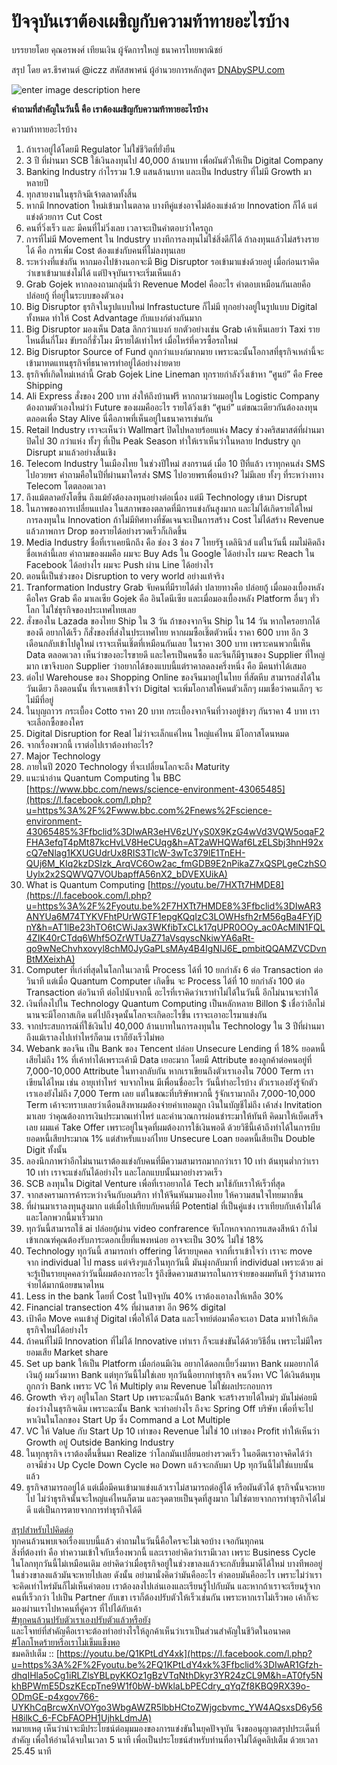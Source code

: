 ปัจจุบันเราต้องเผชิญกับความท้าทายอะไรบ้าง
===

บรรยายโดย คุณอรพงศ์ เทียนเงิน ผู้จัดการใหญ่ ธนาคารไทยพาณิชย์

สรุป โดย ดร.ธีรศานต์ @iczz สหัสสพาศน์ ผู้อำนวยการหลักสูตร  [DNAbySPU.com](http://dnabyspu.com/?fbclid=IwAR1tS26Ybn2QYeOQf5Z_zQVINjYdL1Eqj59F3fyi6fqITopF8T47FksZvn4)

![enter image description here](https://github.com/yosarawut/e-Library/raw/master/img/success-3521937_1280.jpg)

**คำถามที่สำคัญในวันนี้ คือ เราต้องเผชิญกับความท้าทายอะไรบ้าง**

ความท้าทายอะไรบ้าง  

1. ถ้าเราอยู่ได้โดยมี Regulator ไม่ใช่ชีวิตที่ยั่งยืน  
2. 3 ปี ที่ผ่านมา SCB ใช้เงินลงทุนไป 40,000 ล้านบาท เพื่อผันตัวให้เป็น Digital Company  
3. Banking Industry กำไรรวม 1.9 แสนล้านบาท และเป็น Industry ที่ไม่มี Growth มาหลายปี  
4. ทุกสายงานในธุรกิจมีเจ้าตลาดทั้งสิ้น  
5. หากมี Innovation ใหม่เข้ามาในตลาด บางทีคู่แข่งอาจไม่ต้องแข่งด้วย Innovation ก็ได้ แต่แข่งด้วยการ Cut Cost  
6. คนที่วิ่งเร็ว และ มีคนที่ไม่วิ่งเลย เวลาจะเป็นคำตอบว่าใครถูก  
7. การที่ไม่มี Movement ใน Industry บางทีการลงทุนไม่ใช่สิ่งดีก็ได้ ถ้าลงทุนแล้วไม่สร้างรายได้ คือ การเพิ่ม Cost ต้องแข่งกับคนที่ไม่ลงทุนเลย  
8. ระหว่างที่แข่งกัน หากมองไปข้างนอกจะมี Big Disruptor รอเข้ามาแข่งด้วยอยู่ เมื่อก่อนเราคิดว่าเขาเข้ามาแข่งไม่ได้ แต่ปัจจุบันเราจะเริ่มเห็นแล้ว  
9. Grab Gojek หากลองถามกลุ่มนี้ว่า Revenue Model คืออะไร คำตอบเหมือนกันเลยคือ ปล่อยกู้ ที่อยู่ในระบบของตัวเอง  
10. Big Disruptor ธุรกิจในรูปแบบใหม่ Infrastucture ก็ไม่มี ทุกอย่างอยู่ในรูปแบบ Digital ทั้งหมด ทำให้ Cost Advantage กับแบงก์ต่างกันมาก  
11. Big Disruptor มองเห็น Data ลึกกว่าแบงก์ ยกตัวอย่างเช่น Grab เค้าเห็นเลยว่า Taxi รายไหนตื่นกี่โมง ขับรถกี่ชั่วโมง มีรายได้เท่าไหร่ เมื่อไหร่ที่ควรซื้อรถใหม่  
12. Big Disruptor Source of Fund ถูกกว่าแบงก์มากมาย เพราะฉะนั้นโอกาสที่ธุรกิจเหล่านี้จะเข้ามาทดแทนธุรกิจที่ธนาคารทำอยู่ได้อย่างง่ายดาย  
13. ธุรกิจที่เกิดใหม่เหล่านี้ Grab Gojek Line Lineman ทุกรายกำลังวิ่งเข้าหา ”ศูนย์” คือ Free Shipping  
14. Ali Express สั่งของ 200 บาท ส่งให้ถึงบ้านฟรี หากถามว่าผมอยู่ใน Logistic Company ต้องถามตัวเองใหม่ว่า Future ของผมคืออะไร รายได้วิ่งเข้า “ศูนย์” แต่ขณะเดียวกันต้องลงทุนตลอดเพื่อ Stay Alive นี่คือภาพที่เห็นอยู่ในธนาคารเช่นกัน  
15. Retail Industry เราจะเห็นว่า Wallmart ปิดไปหลายร้อยแห่ง Macy ช่วงคริสมาสต์ที่ผ่านมาปิดไป 30 กว่าแห่ง ทั้งๆ ที่เป็น Peak Season ทำให้เราเห็นว่าในหลาย Industry ถูก Disrupt มาแล้วอย่างสิ้นเชิง  
16. Telecom Industry ในเมืองไทย ในช่วงปีใหม่ สงกรานต์ เมื่อ 10 ปีที่แล้ว เราทุกคนส่ง SMS ไปอวยพร คำถามคือในปีที่ผ่านมาใครส่ง SMS ไปอวยพรเพื่อนบ้าง? ไม่มีเลย ทั้งๆ ที่ระหว่างทาง Telecom โตตลอดเวลา  
17. ถึงแม้ตลาดยังโตขึ้น ถึงแม้ยังต้องลงทุนอย่างต่อเนื่อง แต่มี Technology เข้ามา Disrupt  
18. ในภาพของการเปลี่ยนแปลง ในสภาพของตลาดที่มีการแข่งกันสูงมาก และไม่ได้เกิดรายได้ใหม่ การลงทุนใน Innovation ถ้าไม่มีทิศทางที่ชัดเจนจะเป็นการสร้าง Cost ไม่ได้สร้าง Revenue แล้วภาพการ Drop ของรายได้อย่างรวดเร็วก็เกิดขึ้น  
19. Media Industry ชื่อที่เราเคยนึกถึง คือ ช่อง 3 ช่อง 7 ไทยรัฐ เดลินิวส์ แต่ในวันนี้ ผมไม่คิดถึงชื่อเหล่านี้เลย คำถามของผมคือ ผมจะ Buy Ads ใน Google ได้อย่างไร ผมจะ Reach ใน Facebook ได้อย่างไร ผมจะ Push ผ่าน Line ได้อย่างไร  
20. ตอนนี้เป็นช่วงของ Disruption to very world อย่างแท้จริง  
21. Tranformation Industry Grab จับคนที่มีรายได้ต่ำ ปลายทางคือ ปล่อยกู้ เมื่อมองเบื้องหลัง คือใคร Grab คือ มาเลเซีย Gojek คือ อินโดนีเซีย และเมื่อมองเบื้องหลัง Platform อื่นๆ ทั่วโลก ไม่ใช่ธุรกิจของประเทศไทยเลย  
22. สั่งของใน Lazada ของไทย Ship ใน 3 วัน ถ้าของจากจีน Ship ใน 14 วัน หากใครอยากได้ของดี อยากได้เร็ว ก็สั่งของที่ส่งในประเทศไทย หากผมซื้อเชิ๊ตตัวหนึ่ง ราคา 600 บาท อีก 3 เดือนกลับเข้าไปดูใหม่ เราจะเห็นเชิ๊ตที่เหมือนกันเลย ในราคา 300 บาท เพราะคนพวกนี้เห็น Data ตลอดเวลา เห็นว่าของอะไรขายดี และใครเป็นคนซื้อ และจีนก็มีฐานของ Supplier ที่ใหญ่มาก เขาจึงบอก Supplier ว่าอยากได้ของแบบนี้แต่ราคาลดลงครึ่งหนึ่ง คือ มีคนทำได้เสมอ  
23. ต่อไป Warehouse ของ Shopping Online ของจีนมาอยู่ในไทย ที่สัตหีบ สามารถส่งได้ในวันเดียว ถึงตอนนั้น ที่เราเคยเข้าใจว่า Digital จะเพิ่มโอกาสให้คนตัวเล็กๆ ผมเชื่อว่าคนเล็กๆ จะไม่มีที่อยู่  
24. ในบุญถาวร กระเบื้อง Cotto ราคา 20 บาท กระเบื้องจากจีนที่วางอยู่ข้างๆ กันราคา 4 บาท เราจะเลือกซื้อของใคร  
25. Digital Disruption for Real ไม่ว่าจะเล็กแค่ไหน ใหญ่แค่ไหน มีโอกาสโดนหมด  
26. จากเรื่องพวกนี้ เราต่อไปเราต้องทำอะไร?  
27. Major Technology  
28. ภายในปี 2020 Technology ที่จะเปลี่ยนโลกจะถึง Maturity  
29. แนะนำอ่าน Quantum Computing ใน BBC  [https://www.bbc.com/news/science-environment-43065485](https://l.facebook.com/l.php?u=https%3A%2F%2Fwww.bbc.com%2Fnews%2Fscience-environment-43065485%3Ffbclid%3DIwAR3eHV6zUYyS0X9KzG4wVd3VQW5oqaF2FHA3efqT4pMt87kcHvLV8HeCUqg&h=AT2aWHQWaf6LzELSbj3hnH92xcQ7eNlag1KXUGUdrUx8RIS3TIcW-3wTc379lE1TnEH-QUj6M_KIq2kzDSIzk_ArqVC6Ow2ac_fmGDB9E2nPikaZ7xQSPLgeCzhSOUylx2x2SQWVQ7VOUbapffA56nX2_bDVEXUikA)  
30. What is Quantum Computing  [https://youtu.be/7HXTt7HMDE8](https://l.facebook.com/l.php?u=https%3A%2F%2Fyoutu.be%2F7HXTt7HMDE8%3Ffbclid%3DIwAR3ANYUa6M74TYKVFhtPUrWGTF1epgKQqIzC3LOWHsfh2rM56gBa4FYjDnY&h=AT1lBe23hTO6tCWiJax3WKfibTxCLk17qUPR0OOy_ac0AcMlN1FQL4ZIK40rCTdq6Whf5OZrWTUaZ71aVsqyscNkiwYA6aRt-qo9wNeChvhxovyl8chM0JyGaPLsMAy4B4IgNIJ6E_pmbitQQAMZVCDvnBtMXeixhA)  
31. Computer ที่เก่งที่สุดในโลกในเวลานี้ Process ได้ที่ 10 ยกกำลัง 6 ต่อ Transaction ต่อวินาที แต่เมื่อ Quantum Computer เกิดขึ้น จะ Process ได้ที่ 10 ยกกำลัง 100 ต่อ Transaction ต่อวินาที ต่อไปนับจากนี้ อะไรที่เราคิดว่าเราทำไม่ได้ในวันนี้ อีกไม่นานจะทำได้  
32. เงินที่ลงไปใน Technology Quantum Computing เป็นหลักหลาย Billon $ เชื่อว่าอีกไม่นานจะมีโอกาสเกิด แต่ไปถึงจุดนั้นโลกจะเกิดอะไรขึ้น เราจะเอาอะไรมาแข่งกัน  
33. จากประสบการณ์ที่ใช้เงินไป 40,000 ล้านบาทในการลงทุนใน Technology ใน 3 ปีที่ผ่านมา ถึงแม้เราลงไปเท่าไหร่ก็ตาม เราก็ยังเร็วไม่พอ  
34. Webank ของจีน เป็น Bank ของ Tencent ปล่อย Unsecure Lending ที่ 18% ยอดหนี้เสียไม่ถึง 1% ที่เค้าทำได้เพราะเค้ามี Data เยอะมาก โดยมี Attribute ของลูกค้าต่อคนอยู่ที่ 7,000-10,000 Attribute ในทางกลับกัน หากเราเขียนถึงตัวเราเองใน 7000 Term เราเขียนได้ไหม เช่น อายุเท่าไหร่ จบจากไหน มีเพื่อนชื่ออะไร วันนี้ทำอะไรบ้าง ตัวเราเองยังรู้จักตัวเราเองยังไม่ถึง 7,000 Term เลย แต่ในขณะที่บริษัทพวกนี้ รู้จักเรามากถึง 7,000-10,000 Term เค้าจะทราบเลยว่าเดือนสิงหาผมต้องจ่ายค่าเทอมลูก เงินในบัญชีไม่ถึง เค้าส่ง Invitation มาเลย ว่าคุณต้องการเงินประมาณเท่าไหร่ และคำนวณการผ่อนชำระมาให้ทันที คิดมาให้เบ็ดเสร็จเลย ผมแค่ Take Offer เพราะอยู่ในจุดที่ผมต้องการใช้เงินพอดี ด้วยวิธีนี้เค้าถึงทำได้ในการบีบยอดหนี้เสียประมาณ 1% แต่สำหรับแบงก์ไทย Unsecure Loan ยอดหนี้เสียเป็น Double Digit ทั้งนั้น  
35. ลองนึกภาพว่าอีกไม่นานเราต้องแข่งกับคนที่มีความสามารถมากกว่าเรา 10 เท่า ต้นทุนต่ำกว่าเรา 10 เท่า เราจะแข่งกันได้อย่างไร และโลกแบบนั้นมาอย่างรวดเร็ว  
36. SCB ลงทุนใน Digital Venture เพื่อที่เราอยากได้ Tech มาใช้กับเราให้เร็วที่สุด  
37. จากสงครามการค้าระหว่างจีนกับอเมริกา ทำให้จีนหันมามองไทย ให้ความสนใจไทยมากขึ้น  
38. ที่ผ่านมาเราลงทุนสูงมาก แต่เมื่อไปเทียบกับคนที่มี Potential ที่เป็นคู่แข่ง เราเทียบกับเค้าไม่ได้ และโลกพวกนี้มาเร็วมาก  
39. ทุกวันนี้สามารถใช้ ai ปล่อยกู้ผ่าน video confrarence จับโกหกจากการแสดงสีหน้า ถ้าไม่เข้าเกณฑ์คุณต้องรับภาระดอกเบี้ยที่แพงหน่อย อาจจะเป็น 30% ไม่ใช่ 18%  
40. Technology ทุกวันนี้ สามารถทำ offering ได้รายบุคคล จากที่เราเข้าใจว่า เราจะ move จาก individual ไป mass แต่จริงๆแล้วในทุกวันนี้ มันมุ่งกลับมาที่ individual เพราะด้วย ai จะรู้เป็นรายบุคคลว่าวันนี้ผมต้องการอะไร รู้ถึงขีดความสามารถในการจ่ายของผมทันที รู้ว่าสามารถจ่ายได้มากน้อยขนาดไหน  
41. Less in the bank โดยที่ Cost ในปัจจุบัน 40% เราต้องเอาลงให้เหลือ 30%  
42. Financial transection 4% ที่ผ่านสาขา อีก 96% digital  
43. เป้าคือ Move คนเข้าสู่ Digital เพื่อให้ได้ Data และโจทย์ต่อมาคือจะเอา Data มาทำให้เกิดธุรกิจใหม่ได้อย่างไร  
44. ถ้าคนที่ไม่มี Innovation ที่ไม่ได้ Innovative เท่าเรา ก็จะแข่งขันได้ด้วยวิธีอื่น เพราะไม่มีใครยอมเสีย Market share  
45. Set up bank ให้เป็น Platform เมื่อก่อนมีเงิน อยากได้ดอกเบี้ยวิ่งมาหา Bank ผมอยากได้เงินกู้ ผมวิ่งมาหา Bank แต่ทุกวันนี้ไม่ใช่เลย ทุกวันนี้อยากทำธุรกิจ คนวิ่งหา VC ได้เงินต้นทุนถูกกว่า Bank เพราะ VC ให้ Multiply ตาม Revenue ไม่ใช่ผลประกอบการ  
46. Growth จริงๆ อยู่ในโลก Start Up เพราะฉะนั้นถ้า Bank จะสร้างรายได้ใหม่ๆ มันไม่ค่อยมีช่องว่างในธุรกิจเดิม เพราะฉะนั้น Bank จะทำอย่างไร ถึงจะ Spring Off บริษัท เพื่อที่จะไปหาเงินในโลกของ Start Up ซึ่ง Command a Lot Multiple  
47. VC ให้ Value กับ Start Up 10 เท่าของ Revenue ไม่ใช่ 10 เท่าของ Profit ทำให้เห็นว่า Growth อยู่ Outside Banking Industry  
48. ในทุกธุรกิจ เราต้องตื่นขึ้นมา Realize ว่าโลกมันเปลี่ยนอย่างรวดเร็ว ในอดีตเราอาจคิดได้ว่า อาจมีช่วง Up Cycle Down Cycle พอ Down แล้วจะกลับมา Up ทุกวันนี้ไม่ใช่แบบนั้นแล้ว  
49. ธุรกิจสามารถอยู่ได้ แต่เมื่อมีคนเข้ามาแข่งแล้วเราไม่สามารถต่อสู้ได้ หรือผันตัวได้ ธุรกิจนั้นจะหายไป ไม่ว่าธุรกิจนั้นจะใหญ่แค่ไหนก็ตาม และจุดตายเป็นจุดที่สูงมาก ไม่ใช่ตายจากการทำธุรกิจได้ไม่ดี แต่เป็นการตายจากการทำธุรกิจได้ดี  

[สรุปสำหรับไปคิดต่อ](https://www.facebook.com/hashtag/%E0%B8%AA%E0%B8%A3%E0%B8%B8%E0%B8%9B%E0%B8%AA%E0%B8%B3%E0%B8%AB%E0%B8%A3%E0%B8%B1%E0%B8%9A%E0%B9%84%E0%B8%9B%E0%B8%84%E0%B8%B4%E0%B8%94%E0%B8%95%E0%B9%88%E0%B8%AD?source=feed_text&epa=HASHTAG)  
ทุกคนล้วนพบเจอเรื่องแบบนี้แล้ว คำถามในวันนี้คือใครจะไม่เจอบ้าง เจอกันทุกคน  
สิ่งที่ต้องทำ คือ ทำความเข้าใจกับเรื่องพวกนี้ และเราอย่าคิดว่าเรามีเวลา เพราะ Business Cycle ในโลกทุกวันนี้ไม่เหมือนเดิม อย่าคิดว่าเมื่อธุรกิจอยู่ในช่วงขาลงแล้วจะกลับขึ้นมาดีได้ใหม่ บางทีพออยู่ในช่วงขาลงแล้วมันจะหายไปเลย ดังนั้น อย่ามานั่งคิดว่ามันคืออะไร คำตอบมันคืออะไร เพราะไม่ว่าเราจะคิดเท่าไหร่มันก็ไม่เห็นคำตอบ เราต้องลงไปเล่นเองและเรียนรู้ไปกับมัน และหากถ้าเราจะเรียนรู้จากคนที่เร็วกว่า ไปเป็น Partner กับเขา เราก็ต้องปรับตัวให้เร็วเช่นกัน เพราะหากเราไม่เร็วพอ เค้าก็จะมองผ่านเราไปหาคนที่คู่ควร ที่ไปได้กับเค้า  
[#ทุกคนล้วนปรับตัวเราเองปรับตัวแล้วหรือยัง](https://www.facebook.com/hashtag/%E0%B8%97%E0%B8%B8%E0%B8%81%E0%B8%84%E0%B8%99%E0%B8%A5%E0%B9%89%E0%B8%A7%E0%B8%99%E0%B8%9B%E0%B8%A3%E0%B8%B1%E0%B8%9A%E0%B8%95%E0%B8%B1%E0%B8%A7%E0%B9%80%E0%B8%A3%E0%B8%B2%E0%B9%80%E0%B8%AD%E0%B8%87%E0%B8%9B%E0%B8%A3%E0%B8%B1%E0%B8%9A%E0%B8%95%E0%B8%B1%E0%B8%A7%E0%B9%81%E0%B8%A5%E0%B9%89%E0%B8%A7%E0%B8%AB%E0%B8%A3%E0%B8%B7%E0%B8%AD%E0%B8%A2%E0%B8%B1%E0%B8%87?source=feed_text&epa=HASHTAG)  
และโจทย์ที่สำคัญคือเราจะต้องทำอย่างไรให้ลูกค้าเห็นว่าเราเป็นส่วนสำคัญในชีวิตในอนาคต  
[#โลกโหดร้ายหรือเราไม่เข็มแข็งพอ](https://www.facebook.com/hashtag/%E0%B9%82%E0%B8%A5%E0%B8%81%E0%B9%82%E0%B8%AB%E0%B8%94%E0%B8%A3%E0%B9%89%E0%B8%B2%E0%B8%A2%E0%B8%AB%E0%B8%A3%E0%B8%B7%E0%B8%AD%E0%B9%80%E0%B8%A3%E0%B8%B2%E0%B9%84%E0%B8%A1%E0%B9%88%E0%B9%80%E0%B8%82%E0%B9%87%E0%B8%A1%E0%B9%81%E0%B8%82%E0%B9%87%E0%B8%87%E0%B8%9E%E0%B8%AD?source=feed_text&epa=HASHTAG)  
ชมคลิปเต็ม ::  [https://youtu.be/Q1KPtLdY4xk](https://l.facebook.com/l.php?u=https%3A%2F%2Fyoutu.be%2FQ1KPtLdY4xk%3Ffbclid%3DIwAR1Gfzh-dhqIHla5oCg1iRLZlsYBLpyKKOz1gBzVTqNthDkyr3YR24zCL9M&h=AT0fy5NkhBPWmE5DszKEcpTne9W1f0bW-bWklaLbPECdry_qYqZf8KBQ9RX39o-ODmGE-p4xgov766-UYKhCqBrcwXnVOYgo3WbgAWZR5lbbHCtoZWjgcbvmc_YW4AQsxsD6y56H8ilkC_6-FCbFAOPH1UjhkLdmJA)  
หมายเหตุ เห็นว่าน่าจะมีประโยชน์ต่อมุมมองของการแข่งขันในยุคปัจจุบัน จึงขออนุญาตสรุปประเด็นที่สำคัญ เพื่อให้อ่านได้จบในเวลา 5 นาที เพื่อเป็นประโยชน์สำหรับท่านที่อาจไม่ได้ดูคลิปเต็ม ด้วยเวลา 25.45 นาที
<!--stackedit_data:
eyJoaXN0b3J5IjpbMTcwNTkyMzQxOSwtMTQ0NDYzMzEyOV19
-->